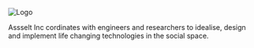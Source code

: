 
![Logo](https://i.ibb.co/DbPSS6K/mfsxg89ytkm2eght74.png)



Assselt Inc cordinates with engineers and researchers to idealise, design and implement life changing technologies in the social space.

